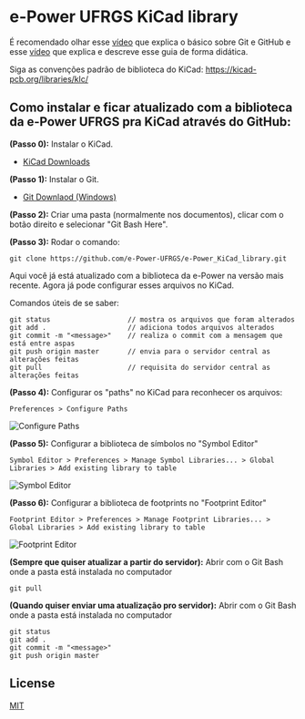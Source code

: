# e-Power UFRGS KiCad library

É recomendado olhar esse [vídeo](https://www.youtube.com/watch?v=SWYqp7iY_Tc) que explica o básico sobre Git e GitHub e esse [vídeo](https://www.youtube.com/watch?v=75QfD59yHT8) que explica e descreve esse guia de forma didática.

Siga as convenções padrão de biblioteca do KiCad: https://kicad-pcb.org/libraries/klc/

## Como instalar e ficar atualizado com a biblioteca da e-Power UFRGS pra KiCad através do GitHub:

**(Passo 0):** Instalar o KiCad.

- [KiCad Downloads](https://kicad-pcb.org/download/)

**(Passo 1):** Instalar o Git.

- [Git Downlaod (Windows)](http://git-scm.com/download/win)

**(Passo 2):** Criar uma pasta (normalmente nos documentos), clicar com o botão direito e selecionar "Git Bash Here".

**(Passo 3):** Rodar o comando:
```
git clone https://github.com/e-Power-UFRGS/e-Power_KiCad_library.git
```

Aqui você já está atualizado com a biblioteca da e-Power na versão mais recente. Agora já pode configurar esses arquivos no KiCad.

Comandos úteis de se saber:
```
git status                   // mostra os arquivos que foram alterados
git add .                    // adiciona todos arquivos alterados
git commit -m "<message>"    // realiza o commit com a mensagem que está entre aspas
git push origin master       // envia para o servidor central as alterações feitas
git pull                     // requisita do servidor central as alterações feitas
```

**(Passo 4):** Configurar os "paths" no KiCad para reconhecer os arquivos:
```
Preferences > Configure Paths
```
![Configure Paths](https://user-images.githubusercontent.com/15946943/87470354-03d16200-c5f3-11ea-86e4-19bf7193a1f0.png)

**(Passo 5):** Configurar a biblioteca de símbolos no "Symbol Editor"
```
Symbol Editor > Preferences > Manage Symbol Libraries... > Global Libraries > Add existing library to table
```
![Symbol Editor](https://user-images.githubusercontent.com/15946943/87526148-d4f1d500-c660-11ea-8e08-1d04aaf40542.png)


**(Passo 6):** Configurar a biblioteca de footprints no "Footprint Editor"
```
Footprint Editor > Preferences > Manage Footprint Libraries... > Global Libraries > Add existing library to table
```
![Footprint Editor](https://user-images.githubusercontent.com/15946943/87471654-1a78b880-c5f5-11ea-8855-57f1d5b482cc.png)

**(Sempre que quiser atualizar a partir do servidor):** Abrir com o Git Bash onde a pasta está instalada no computador
```
git pull
```

**(Quando quiser enviar uma atualização pro servidor):** Abrir com o Git Bash onde a pasta está instalada no computador
```
git status
git add .
git commit -m "<message>"
git push origin master
```


## License
[MIT](https://choosealicense.com/licenses/mit/)
